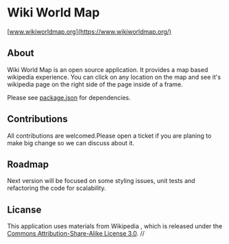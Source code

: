 # Wiki World Map

[www.wikiworldmap.org](https://www.wikiworldmap.org/)

## About

Wiki World Map is an open source application. It provides a map based wikipedia experience. You can click on any location on the map and see it's wikipedia page on the right side of the page inside of a frame.

Please see [package.json](https://github.com/renown93/Wiki-World-Map/blob/master/package.json) for dependencies.

## Contributions

All contributions are welcomed.Please open a ticket if you are planing to make big change so we can discuss about it.

## Roadmap

Next version will be focused on some styling issues, unit tests and refactoring the code for scalability.

## Licanse

This application uses materials from Wikipedia , which is released under the [Commons Attribution-Share-Alike License 3.0](https://creativecommons.org/licenses/by-sa/3.0/).
//
